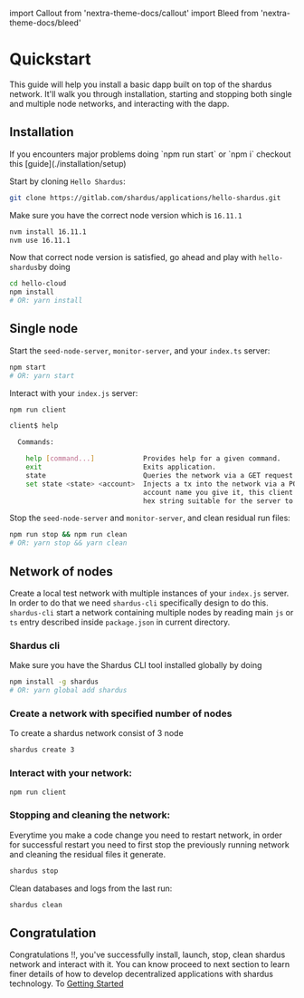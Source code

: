 import Callout from 'nextra-theme-docs/callout'
import Bleed from 'nextra-theme-docs/bleed'

# Quickstart

This guide will help you install a basic dapp built on top of the shardus
network. It'll walk you through installation, starting and stopping both
single and multiple node networks, and interacting with the dapp.

## Installation

<Callout emoji="⚠️" type="error">
If you encounters major problems doing `npm run start` or `npm i` checkout this [guide](./installation/setup)
</Callout>

Start by cloning `Hello Shardus`:

```bash
git clone https://gitlab.com/shardus/applications/hello-shardus.git
```
Make sure you have the correct node version which is `16.11.1`

```bash
nvm install 16.11.1
nvm use 16.11.1
```
Now that correct node version is satisfied, go ahead and play with `hello-shardus`by doing
```bash
cd hello-cloud
npm install
# OR: yarn install
```

## Single node

Start the `seed-node-server`, `monitor-server`, and your `index.ts` server:

```bash
npm start
# OR: yarn start
```

Interact with your `index.js` server:

```bash
npm run client

client$ help

  Commands:

    help [command...]            Provides help for a given command.
    exit                         Exits application.
    state                        Queries the network via a GET request to /state.
    set state <state> <account>  Injects a tx into the network via a POST request to /inject. Whatever
                                 account name you give it, this client will hash that to create a 32 byte
                                 hex string suitable for the server to use as an account address.
```

Stop the `seed-node-server` and `monitor-server`, and clean residual run files:

```bash
npm run stop && npm run clean
# OR: yarn stop && yarn clean
```

## Network of nodes

Create a local test network with multiple instances of your `index.js` server. In order to do that we need `shardus-cli` specifically design to do this.
`shardus-cli` start a network containing multiple nodes by reading main `js` or `ts` entry described inside `package.json` in current directory.

### Shardus cli
<Callout emoji="💡" type="default">
Make sure you have the Shardus CLI tool installed globally by doing

```bash
npm install -g shardus
# OR: yarn global add shardus
```

</Callout>

### Create a network with specified number of nodes
To create a shardus network consist of 3 node
```bash
shardus create 3
```

### Interact with your network:

```bash
npm run client
```

### Stopping and cleaning the network:
Everytime you make a code change you need to restart network, in order for successful restart you need to first stop the previously running network and cleaning the residual files it generate.
```bash
shardus stop
```
Clean databases and logs from the last run:

```bash
shardus clean
```
## Congratulation
Congratulations !!, you've successfully install, launch, stop, clean shardus network and interact with it. You can know proceed to next section to learn finer details of how to develop decentralized applications with shardus technology. To [Getting Started](./gettingstarted)
